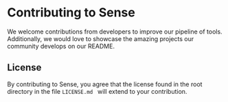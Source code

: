# Contributing to Sense

We welcome contributions from developers to improve our pipeline of tools. Additionally, we would love to showcase
the amazing projects our community develops on our README.

## License
By contributing to Sense, you agree that the license found in the root directory in the file `LICENSE.md
` will extend to your contribution. 